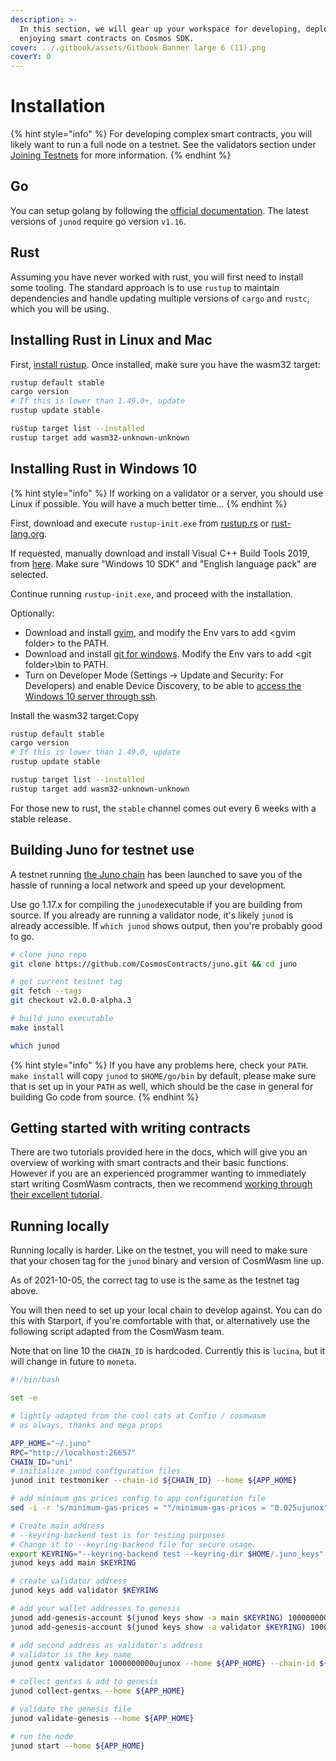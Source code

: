 ```yaml
---
description: >-
  In this section, we will gear up your workspace for developing, deploying and
  enjoying smart contracts on Cosmos SDK.
cover: ../.gitbook/assets/Gitbook Banner large 6 (11).png
coverY: 0
---
```


# Installation

{% hint style="info" %}
For developing complex smart contracts, you will likely want to run a full node on a testnet. See the validators section under [Joining Testnets](../validators/joining-the-testnets.md) for more information.
{% endhint %}

## Go

You can setup golang by following the [official documentation](https://github.com/golang/go/wiki#working-with-go). The latest versions of `junod` require go version `v1.16`.

## Rust

Assuming you have never worked with rust, you will first need to install some tooling. The standard approach is to use `rustup` to maintain dependencies and handle updating multiple versions of `cargo` and `rustc`, which you will be using.

## Installing Rust in Linux and Mac

First, [install rustup](https://rustup.rs). Once installed, make sure you have the wasm32 target:

```bash
rustup default stable
cargo version
# If this is lower than 1.49.0+, update
rustup update stable

rustup target list --installed
rustup target add wasm32-unknown-unknown
```

## Installing Rust in Windows 10

{% hint style="info" %}
If working on a validator or a server, you should use Linux if possible. You will have a much better time...
{% endhint %}

First, download and execute `rustup-init.exe` from [rustup.rs](https://rustup.rs) or [rust-lang.org](https://www.rust-lang.org/tools/install).

If requested, manually download and install Visual C++ Build Tools 2019, from [here](https://visualstudio.microsoft.com/visual-cpp-build-tools). Make sure "Windows 10 SDK" and "English language pack" are selected.

Continue running `rustup-init.exe`, and proceed with the installation.

Optionally:

* Download and install [gvim](https://www.vim.org/download.php#pc), and modify the Env vars to add \<gvim folder> to the PATH.
* Download and install [git for windows](https://git-scm.com/download/win). Modify the Env vars to add \<git folder>\bin to PATH.
* Turn on Developer Mode (Settings -> Update and Security: For Developers) and enable Device Discovery, to be able to [access the Windows 10 server through ssh](https://www.ctrl.blog/entry/how-to-win10-ssh-service.html#section-mssshserv-enable).

Install the wasm32 target:Copy

```bash
rustup default stable
cargo version
# If this is lower than 1.49.0, update
rustup update stable

rustup target list --installed
rustup target add wasm32-unknown-unknown
```

For those new to rust, the `stable` channel comes out every 6 weeks with a stable release.

## Building Juno for testnet use

A testnet running [the Juno chain](https://github.com/CosmosContracts/Juno) has been launched to save you of the hassle of running a local network and speed up your development.

Use go 1.17.x for compiling the `junod`executable if you are building from source. If you already are running a validator node, it's likely `junod` is already accessible. If `which junod` shows output, then you're probably good to go.

```bash
# clone juno repo
git clone https://github.com/CosmosContracts/juno.git && cd juno

# get current testnet tag
git fetch --tags
git checkout v2.0.0-alpha.3

# build juno executable
make install

which junod
```

{% hint style="info" %}
If you have any problems here, check your `PATH`. `make install` will copy `junod` to `$HOME/go/bin` by default, please make sure that is set up in your `PATH` as well, which should be the case in general for building Go code from source.
{% endhint %}

## Getting started with writing contracts

There are two tutorials provided here in the docs, which will give you an overview of working with smart contracts and their basic functions. However if you are an experienced programmer wanting to immediately start writing CosmWasm contracts, then we recommend [working through their excellent tutorial](https://docs.cosmwasm.com/dev-academy/develop-smart-contract/intro).

## Running locally

Running locally is harder. Like on the testnet, you will need to make sure that your chosen tag for the `junod` binary and version of CosmWasm line up.

As of 2021-10-05, the correct tag to use is the same as the testnet tag above.

You will then need to set up your local chain to develop against. You can do this with Starport, if you're comfortable with that, or alternatively use the following script adapted from the CosmWasm team.

Note that on line 10 the `CHAIN_ID` is hardcoded. Currently this is `lucina`, but it will change in future to `moneta`.

```bash
#!/bin/bash

set -e

# lightly adapted from the cool cats at Confio / cosmwasm
# as always, thanks and mega props

APP_HOME="~/.juno"
RPC="http://localhost:26657"
CHAIN_ID="uni"
# initialize junod configuration files
junod init testmoniker --chain-id ${CHAIN_ID} --home ${APP_HOME}

# add minimum gas prices config to app configuration file
sed -i -r 's/minimum-gas-prices = ""/minimum-gas-prices = "0.025ujunox"/' ${APP_HOME}/config/app.toml

# Create main address
# --keyring-backend test is for testing purposes
# Change it to --keyring-backend file for secure usage.
export KEYRING="--keyring-backend test --keyring-dir $HOME/.juno_keys"
junod keys add main $KEYRING

# create validator address
junod keys add validator $KEYRING

# add your wallet addresses to genesis
junod add-genesis-account $(junod keys show -a main $KEYRING) 10000000000ujunox --home ${APP_HOME}
junod add-genesis-account $(junod keys show -a validator $KEYRING) 10000000000ujunox --home ${APP_HOME}

# add second address as validator's address
# validator is the key name
junod gentx validator 1000000000ujunox --home ${APP_HOME} --chain-id ${CHAIN_ID} $KEYRING

# collect gentxs & add to genesis
junod collect-gentxs --home ${APP_HOME}

# validate the genesis file
junod validate-genesis --home ${APP_HOME}

# run the node
junod start --home ${APP_HOME}
```
